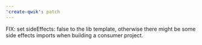 ```yaml
---
'create-qwik': patch
---
```


FIX: set sideEffects: false to the lib template, otherwise there might be some side effects imports when building a consumer project.
